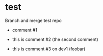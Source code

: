 test
====

Branch and merge test repo

* comment #1

* this is comment #2 (the second comment)

* this is comment #3 on dev1 (foobar)
